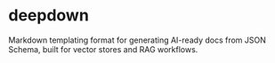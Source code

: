 # deepdown
Markdown templating format for generating AI-ready docs from JSON Schema, built for vector stores and RAG workflows.
